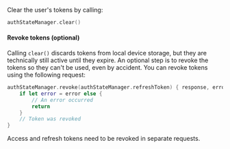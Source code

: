 Clear the user's tokens by calling:

```swift
authStateManager.clear()
```

#### Revoke tokens (optional)

Calling `clear()` discards tokens from local device storage, but they are technically still active until they expire. An optional step is to revoke the tokens so they can't be used, even by accident. You can revoke tokens using the following request:

```swift
authStateManager.revoke(authStateManager.refreshToken) { response, error in
    if let error = error else {
        // An error occurred
        return
    }
    // Token was revoked
}
```

Access and refresh tokens need to be revoked in separate requests.